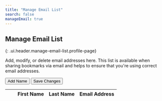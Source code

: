 ```yaml
---
title: "Manage Email List"
search: false
manageEmail: true
---
```


## Manage Email List
{: .ui.header.manage-email-list.profile-page}

Add, modify, or delete email addresses here. This list is available when sharing bookmarks via email and helps to ensure that you're using correct email addresses.

<button class="add-name-to-maillist ui labeled large green left floated icon button">
  <i class="plus icon"></i>
  Add Name
</button>
<button class="save-to-database ui labeled large disabled red right floated icon button">
  <i class="database icon"></i>
  Save Changes
</button>

<table id="maillist-table" class="ui selectable celled table">
  <thead>
    <tr>
      <th><i class="sync icon"></i></th>
      <th></th>
      <th>First Name</th>
      <th>Last Name</th>
      <th>Email Address</th>
    </tr>
  </thead>
  <tbody id="email-list-table">
  </tbody>
</table>
